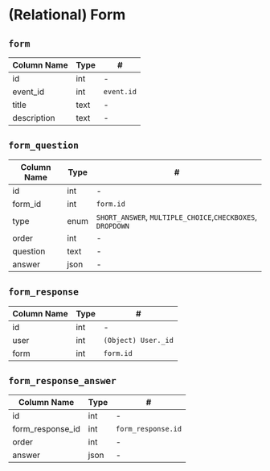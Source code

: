 # **(Relational)** Form

## `form`

| Column Name | Type | #          |
| ----------- | ---- | ---------- |
| id          | int  | -          |
| event_id    | int  | `event.id` |
| title       | text | -          |
| description | text | -          |

## `form_question`

| Column Name | Type | #                                                          |
| ----------- | ---- | ---------------------------------------------------------- |
| id          | int  | -                                                          |
| form_id     | int  | `form.id`                                                  |
| type        | enum | `SHORT_ANSWER`, `MULTIPLE_CHOICE`,`CHECKBOXES`, `DROPDOWN` |
| order       | int  | -                                                          |
| question    | text | -                                                          |
| answer      | json | -                                                          |

## `form_response`

| Column Name | Type | #                   |
| ----------- | ---- | ------------------- |
| id          | int  | -                   |
| user        | int  | `(Object) User._id` |
| form        | int  | `form.id`           |

## `form_response_answer`

| Column Name      | Type | #                  |
| ---------------- | ---- | ------------------ |
| id               | int  | -                  |
| form_response_id | int  | `form_response.id` |
| order            | int  | -                  |
| answer           | json | -                  |
